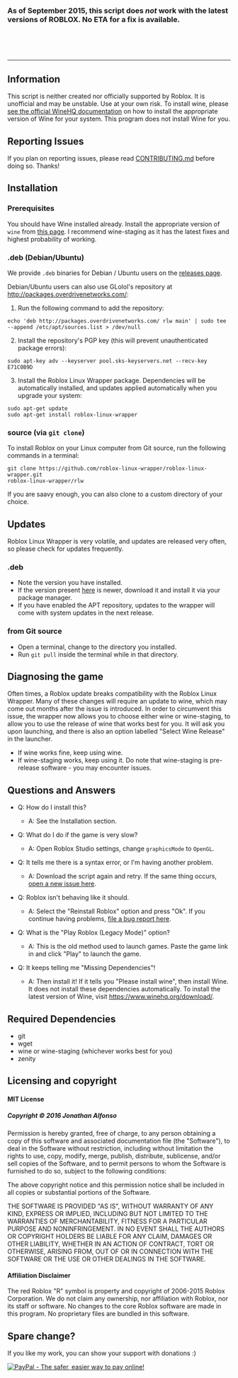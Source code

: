 ### As of September 2015, this script does *not* work with the latest versions of ROBLOX. No ETA for a fix is available.

<br>
<br>
<br>
<hr>

## Information
This script is neither created nor officially supported by Roblox. It is unofficial and may be unstable. Use at your own risk. To install wine, please [see the official WineHQ documentation](https://www.winehq.org/download/) on how to install the appropriate version of Wine for your system. This program does not install Wine for you.


## Reporting Issues
If you plan on reporting issues, please read [CONTRIBUTING.md](https://github.com/roblox-linux-wrapper/roblox-linux-wrapper/blob/master/CONTRIBUTING.md) before doing so. Thanks!

## Installation

### Prerequisites

You should have Wine installed already. Install the appropriate version of `wine` from [this page](https://wiki.winehq.org/Download). I recommend wine-staging as it has the latest fixes and highest probability of working.

### .deb (Debian/Ubuntu)

We provide `.deb` binaries for Debian / Ubuntu users on the [releases page](https://github.com/roblox-linux-wrapper/roblox-linux-wrapper/releases).

Debian/Ubuntu users can also use GLolol's repository at http://packages.overdrivenetworks.com/:

1) Run the following command to add the repository:

```shell
echo 'deb http://packages.overdrivenetworks.com/ rlw main' | sudo tee --append /etc/apt/sources.list > /dev/null 
```

2) Install the repository's PGP key (this will prevent unauthenticated package errors):

```shell
sudo apt-key adv --keyserver pool.sks-keyservers.net --recv-key E71C0B9D
```

3) Install the Roblox Linux Wrapper package. Dependencies will be automatically installed, and updates applied automatically when you upgrade your system:

```shell
sudo apt-get update
sudo apt-get install roblox-linux-wrapper
```

### source (via `git clone`)

To install Roblox on your Linux computer from Git source, run the following commands in a terminal:
```shell
git clone https://github.com/roblox-linux-wrapper/roblox-linux-wrapper.git
roblox-linux-wrapper/rlw
```

If you are saavy enough, you can also clone to a custom directory of your choice.

## Updates

Roblox Linux Wrapper is very volatile, and updates are released very often, so please check for updates frequently.

### .deb
* Note the version you have installed.
* If the version present [here](https://github.com/roblox-linux-wrapper/roblox-linux-wrapper/releases) is newer, download it and install it via your package manager.
* If you have enabled the APT repository, updates to the wrapper will come with system updates in the next release.

### from Git source
* Open a terminal, change to the directory you installed.
* Run `git pull` inside the terminal while in that directory.

## Diagnosing the game
Often times, a Roblox update breaks compatibility with the Roblox Linux Wrapper. Many of these changes will require an update to wine, which may come out months after the issue is introduced. In order to circumvent this issue, the wrapper now allows you to choose either wine or wine-staging, to allow you to use the release of wine that works best for you. It will ask you upon launching, and there is also an option labelled "Select Wine Release" in the launcher.
* If wine works fine, keep using wine.
* If wine-staging works, keep using it. Do note that wine-staging is pre-release software - you may encounter issues.

## Questions and Answers

* Q: How do I install this?
  * A: See the Installation section.

* Q: What do I do if the game is very slow?
  * A: Open Roblox Studio settings, change `graphicsMode` to `OpenGL`.

* Q: It tells me there is a syntax error, or I'm having another problem.
  * A: Download the script again and retry. If the same thing occurs, [open a new issue here](https://github.com/roblox-linux-wrapper/roblox-linux-wrapper/issues).

* Q: Roblox isn't behaving like it should.
  * A: Select the "Reinstall Roblox" option and press "Ok". If you continue having problems, [file a bug report here](https://github.com/roblox-linux-wrapper/roblox-linux-wrapper/issues).

* Q: What is the "Play Roblox (Legacy Mode)" option?
  * A: This is the old method used to launch games. Paste the game link in and click "Play" to launch the game.

* Q: It keeps telling me "Missing Dependencies"!
  * A: Then install it! If it tells you "Please install wine", then install Wine. It does not install these dependencies automatically. To install the latest version of Wine, visit https://www.winehq.org/download/.


## Required Dependencies

* git
* wget
* wine or wine-staging (whichever works best for you)
* zenity

## Licensing and copyright

#### MIT License

##### Copyright © 2016 Jonathan Alfonso

Permission is hereby granted, free of charge, to any person obtaining a copy of this software and associated documentation file (the "Software"), to deal in the Software without restriction, including without limitation the rights to use, copy, modify, merge, publish, distribute, sublicense, and/or sell copies of the Software, and to permit persons to whom the Software is furnished to do so, subject to the following conditions:

The above copyright notice and this permission notice shall be included in all copies or substantial portions of the Software.

THE SOFTWARE IS PROVIDED "AS IS", WITHOUT WARRANTY OF ANY KIND, EXPRESS OR IMPLIED, INCLUDING BUT NOT LIMITED TO THE WARRANTIES OF MERCHANTABILITY, FITNESS FOR A PARTICULAR PURPOSE AND NONINFRINGEMENT. IN NO EVENT SHALL THE AUTHORS OR COPYRIGHT HOLDERS BE LIABLE FOR ANY CLAIM, DAMAGES OR OTHER LIABILITY, WHETHER IN AN ACTION OF CONTRACT, TORT OR OTHERWISE, ARISING FROM, OUT OF OR IN CONNECTION WITH THE SOFTWARE OR THE USE OR OTHER DEALINGS IN THE SOFTWARE.


#### Affiliation Disclaimer
The red Roblox "R" symbol is property and copyright of 2006-2015 Roblox Corporation. We do not claim any ownership, nor affiliation with Roblox, nor its staff or software. No changes to the core Roblox software are made in this program. No proprietary files are bundled in this software.

## Spare change?
If you like my work, you can show your support with donations :)

[![PayPal - The safer, easier way to pay online!](https://www.paypalobjects.com/en_US/i/btn/btn_donateCC_LG.gif)](https://www.paypal.com/cgi-bin/webscr?cmd=_s-xclick&hosted_button_id=4LPXB3QJWVFQ6)
